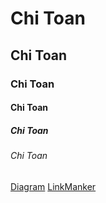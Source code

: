 # Chi Toan
## Chi Toan
### Chi Toan
#### Chi Toan
##### Chi Toan
###### Chi Toan
[Diagram](http://www.plantuml.com/plantuml/png/encoded-diagram-text)
[LinkManker](https://www.planttext.com/api/plantuml/svg/UhzxlqDnIM9HIMbk3bToJc9niO9pOf52DPU2Wgv2S4bHPbwwGd9-JduHM20phqIXk20rDGN8Kr18J4vEpKajIYn9rT042oGL9MQ3sBLSKADSyz8pyr9HJSlDJqdD0Ii7smlLMboINm3H2R9UoL19GKjN5qn3pR1Io4Wivd98pKi1kXG0003__mC0)
